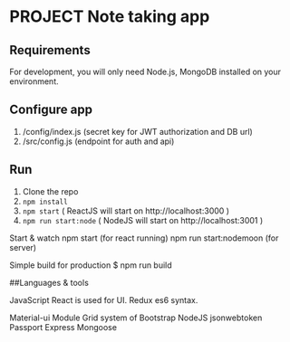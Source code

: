 # PROJECT Note taking app

## Requirements
For development, you will only need Node.js, MongoDB installed on your environment.


## Configure app
1. /config/index.js  (secret key for JWT authorization and DB url)
2. /src/config.js (endpoint for auth and api)

## Run
1. Clone the repo
2. `npm install`
3. `npm start` ( ReactJS will start on http://localhost:3000 )
3. `npm run start:node` ( NodeJS will start on http://localhost:3001 )

Start & watch
npm start (for react running)
npm run start:nodemoon (for server)

Simple build for production
$ npm run build

##Languages & tools

JavaScript
React is used for UI.
Redux
es6 syntax.

Material-ui Module
Grid system of Bootstrap
NodeJS
jsonwebtoken
Passport
Express
Mongoose

